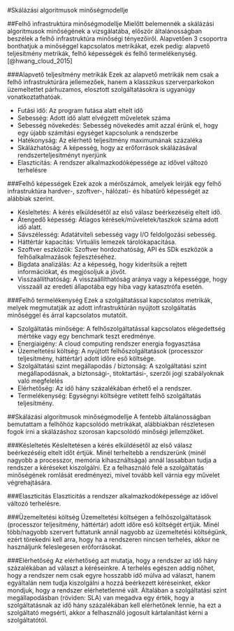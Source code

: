 #Skálázási algoritmusok minőségmodellje

##Felhő infrastruktúra minőségmodellje
Mielőtt belemennék a skálázási algoritmusok minőségének a vizsgálatába, először általánosságban beszélek a felhő infrastruktúra minőségi tényezőiről.
Alapvetően 3 csoportra bonthatjuk a minőséggel kapcsolatos metrikákat, ezek pedig: alapvető teljesítmény metrikák, felhő képességek és felhő termelékenység. [@hwang_cloud_2015]

###Alapvető teljesítmény metrikák
Ezek az alapvető metrikák nem csak a felhő infrastruktúrára jellemezőek, hanem a klasszikus szerverparkokon üzemeltettet párhuzamos, elosztott szolgáltatásokra is ugyanúgy vonatkoztathatóak. 

 * Futási idő: Az program futása alatt eltelt idő
 * Sebesség: Adott idő alatt elvégzett műveletek száma
 * Sebesség növekedés: Sebesség növekedés amit azzal érünk el, hogy egy újabb számítási egységet kapcsolunk a rendszerbe
 * Hatékonyság: Az elérhető teljesítmény maximumának százaléka
 * Skálázhatóság: A képesség, hogy az erőforrások skálázásával rendszerteljesítményt nyerjünk
 * Elaszticitás: A rendszer alkalmazkodóképessége az idővel változó terhelésre
 
###Felhő képességek
Ezek azok a mérőszámok, amelyek leírják egy felhő infrastruktúra hardver-, szoftver-, hálózati- és hibatűrő képességét az alábbiak szerint.

 * Késleltetés: A kérés elküldésétől az első válasz beérkezéséig eltelt idő.
 * Átengedő képesség: Átlagos kérések/műveletek/taszkok száma adott idő alatt.
 * Sávszélesség: Adatátviteli sebesség vagy I/O feldolgozási sebesség.
 * Háttértár kapacitás: Virtuális lemezek tárolókapacitása.
 * Szoftver eszközök: Szoftver hordozhatóság, API és SDk eszközök a felhőalkalmazások fejlesztéséhez.
 * Bigdata analizálás: Az a képesség, hogy kiderítsük a rejtett információkat, és megjósoljuk a jövőt.
 * Visszaállíthatóság: A visszaállíthatóság aránya vagy a képességge, hogy visszaáll az eredeti állapotába egy hiba vagy katasztrófa esetén.
 
###Felhő termelékenység
Ezek a szolgáltatással kapcsolatos metrikák, melyek megmutatják az adott infrastruktúrán nyújtott szolgáltatás minőséggel és árral kapcsolatos mutatóit.

 * Szolgáltatás minősége: A felhőszolgáltatással kapcsolatos elégedettség mértéke vagy egy benchmark teszt eredménye.
 * Energiaigény: A cloud computing rendszer energia fogyasztása
 * Üzemeltetési költség: A nyújtott felhőszolgáltatások (processzor teljesítmény, háttértár) adott időre eső költsége.
 * Szolgáltatási szint megállapodás / biztonság: A szolgáltatási szint megállapodásnak, a biztonsági-, titoktartási-, szerzői jogi szabályoknak való megfelelés
 * Elérhetőség: Az idő hány százalékában érhető el a rendszer.
 * Termelékenység: Egységnyi költségre vetített felhő szolgáltatás teljesítmény.
 
##Skálázási algoritmusok minőségmodellje
A fentebb általánosságban bemutattam a felhőhöz kapcsolódó metrikákat, alábbiakban részletesen fogok írni a skálázáshoz szorosan kapcsolódó minőségi jellemzőket.

###Késleltetés
Késleltetésen a kérés elküldésétől az első válasz beérkezéséig eltelt időt értjük.
Minél terheltebb a rendszerünk (minél nagyobb a processzor, memória kihasználtsága) annál lassabban tudja a rendszer a kéréseket kiszolgálni. Ez a felhasználó felé a szolgáltatás minőségének romlását eredményezi, mivel tovább kell várnia egy művelet végrehajtására.

###Elaszticitás
Elaszticitás a rendszer alkalmazkodóképessége az idővel változó terhelésre.


###Üzemeltetési költség
Üzemeltetési költségen a felhőszolgáltatások (processzor teljesítmény, háttértár) adott időre eső költségét értjük.
Minél több/nagyobb szervert futtatunk annál nagyobb az üzemeltetési költségünk, ezért törekedni kell arra, hogy ha a rendszeren nincsen terhelés, akkor ne használjunk feleslegesen erőforrásokat.

###Elérhetőség
Az elérhetőség azt mutatja, hogy a rendszer az idő hány százalékában ad választ a kéréseinkre.
A terhelés egészen addig nőhet, hogy a rendszer nem csak egyre hosszabb idő múlva ad választ, hanem egyáltalán nem tudja kiszolgálni a hozzá beérkezett kéréseinket, ekkor mondjuk, hogy a rendszer elérhetetlenné vált. Általában a szolgáltatási szint megállapodásban (röviden: SLA) van megadva egy érték, hogy a szolgáltatásnak az idő hány százalékában kell elérhetőnek lennie, ha ezt a szolgáltató megsérti, akkor a felhasználó jogosult kártalanítást kérni a szolgáltatótól.
